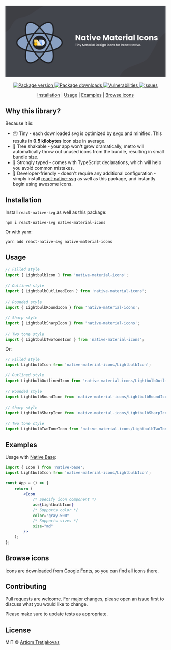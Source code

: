<p align="center">
  <img src="./assets/Media%20Preview.jpg" alt="Native Material Icons - Tiny Material Design icons for React Native." />
</p>

<p align="center">
  <a href="https://www.npmjs.com/package/native-material-icons">
    <img  alt="Package version" src="https://img.shields.io/npm/v/native-material-icons">
  </a>
  <a href="https://www.npmjs.com/package/native-material-icons">
    <img alt="Package downloads" src="https://img.shields.io/npm/dw/native-material-icons" />
  </a>
  <a href="https://www.npmjs.com/package/native-material-icons">
    <img alt="Vulnerabilities" src="https://img.shields.io/snyk/vulnerabilities/npm/native-material-icons">
  </a>
  <a  href="https://github.com/ArtiomTr/native-material-icons/issues">
    <img alt="issues" src="https://img.shields.io/github/issues/ArtiomTr/native-material-icons" />
  </a>
</p>

<p align="center">
  <a href="#installation">Installation</a> | 
  <a href="#usage">Usage</a> |
  <a href="#examples">Examples</a> |  
  <a href="#browse-icons">Browse icons</a>
</p>

## Why this library?

Because it is:

-   📦 Tiny - each downloaded svg is optimized by [svgo](https://github.com/svg/svgo#readme) and minified. This results in **0.5 kilobytes** icon size in average.
-   🌳 Tree shakable - your app won't grow dramatically, metro will automatically throw out unused icons from the bundle, resulting in small bundle size.
-   💪 Strongly typed - comes with TypeScript declarations, which will help you avoid common mistakes.
-   👋 Developer-friendly - doesn't require any additional configuration - simply install [react-native-svg](https://github.com/react-native-svg/react-native-svg#readme) as well as this package, and instantly begin using awesome icons.

## Installation

Install `react-native-svg` as well as this package:

```
npm i react-native-svg native-material-icons
```

Or with yarn:

```
yarn add react-native-svg native-material-icons
```

## Usage

```jsx
// Filled style
import { LightbulbIcon } from 'native-material-icons';

// Outlined style
import { LightbulbOutlinedIcon } from 'native-material-icons';

// Rounded style
import { LightbulbRoundIcon } from 'native-material-icons';

// Sharp style
import { LightbulbSharpIcon } from 'native-material-icons';

// Two tone style
import { LightbulbTwoToneIcon } from 'native-material-icons';
```

Or:

```jsx
// Filled style
import LightbulbIcon from 'native-material-icons/LightbulbIcon';

// Outlined style
import LightbulbOutlinedIcon from 'native-material-icons/LightbulbOutlinedIcon';

// Rounded style
import LightbulbRoundIcon from 'native-material-icons/LightbulbRoundIcon';

// Sharp style
import LightbulbSharpIcon from 'native-material-icons/LightbulbSharpIcon';

// Two tone style
import LightbulbTwoToneIcon from 'native-material-icons/LightbulbTwoToneIcon';
```

## Examples

Usage with [Native Base](https://github.com/GeekyAnts/nativebase#readme):

```jsx
import { Icon } from 'native-base';
import LightbulbIcon from 'native-material-icons/LightbulbIcon';

const App = () => {
    return (
        <Icon
            /* Specify icon component */
            as={LightbulbIcon}
            /* Supports color */
            color="gray.500"
            /* Supports sizes */
            size="md"
        />
    );
};
```

## Browse icons

Icons are downloaded from [Google Fonts](https://fonts.google.com/icons?selected=Material+Icons), so you can find all icons there.

## Contributing

Pull requests are welcome. For major changes, please open an issue first to discuss what you would like to change.

Please make sure to update tests as appropriate.

## License

MIT © [Artiom Tretjakovas](https://github.com/ArtiomTr)

